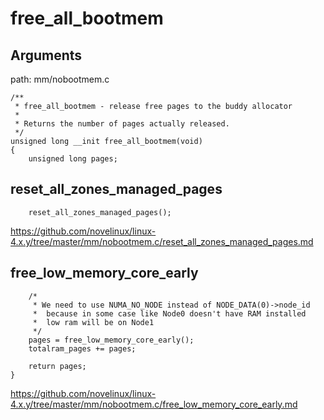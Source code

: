free_all_bootmem
========================================

Arguments
----------------------------------------

path: mm/nobootmem.c
```
/**
 * free_all_bootmem - release free pages to the buddy allocator
 *
 * Returns the number of pages actually released.
 */
unsigned long __init free_all_bootmem(void)
{
    unsigned long pages;
```

reset_all_zones_managed_pages
----------------------------------------

```
    reset_all_zones_managed_pages();
```

https://github.com/novelinux/linux-4.x.y/tree/master/mm/nobootmem.c/reset_all_zones_managed_pages.md

free_low_memory_core_early
----------------------------------------

```
    /*
     * We need to use NUMA_NO_NODE instead of NODE_DATA(0)->node_id
     *  because in some case like Node0 doesn't have RAM installed
     *  low ram will be on Node1
     */
    pages = free_low_memory_core_early();
    totalram_pages += pages;

    return pages;
}
```

https://github.com/novelinux/linux-4.x.y/tree/master/mm/nobootmem.c/free_low_memory_core_early.md
